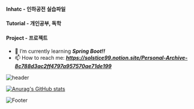 #### Inhatc - 인하공전 실습파일
#### Tutorial - 개인공부, 독학
#### Project - 프로젝트

- 🌱 I’m currently learning  ***Spring Boot!!***
- 📫 How to reach me: ***https://solstice99.notion.site/Personal-Archive-8c788d3ac2ff4797a957570ae71de199***

![header](https://capsule-render.vercel.app/api?type=wave&color=926bdf&height=300&section=header&text=UniM0cha%20&fontSize=80&fontColor=fbfbfb)

[![Anurag's GitHub stats](https://github-readme-stats.vercel.app/api?username=UniM0cha)](https://github.com/UniM0cha/github-readme-stats)

![Footer](https://capsule-render.vercel.app/api?type=waving&color=926bdf&height=200&section=footer)
